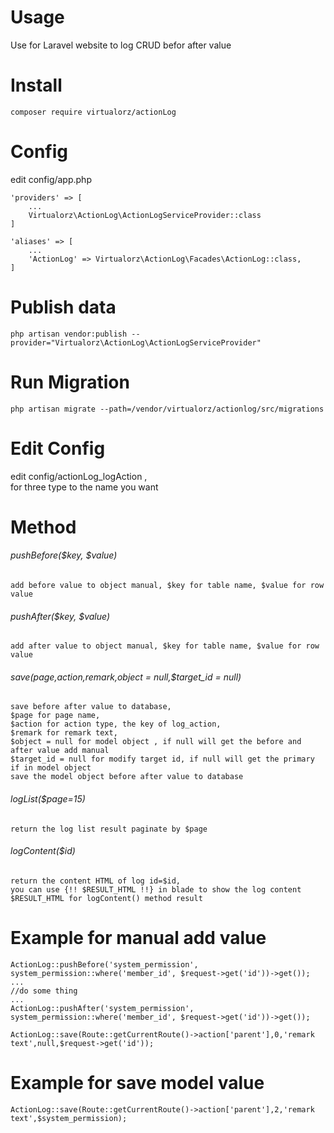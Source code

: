 # Usage
Use for Laravel website to log CRUD befor after value

# Install
    composer require virtualorz/actionLog
    
# Config
edit config/app.php
    
    'providers' => [
        ...
        Virtualorz\ActionLog\ActionLogServiceProvider::class
    ]
    
    'aliases' => [
        ...
        'ActionLog' => Virtualorz\ActionLog\Facades\ActionLog::class,
    ]
   
# Publish data
    php artisan vendor:publish --provider="Virtualorz\ActionLog\ActionLogServiceProvider"
    
# Run Migration
    php artisan migrate --path=/vendor/virtualorz/actionlog/src/migrations
    
# Edit Config
edit config/actionLog_logAction , <br />
for three type to the name you want
    
# Method

###### pushBefore($key, $value)
    add before value to object manual, $key for table name, $value for row value

###### pushAfter($key, $value)
    add after value to object manual, $key for table name, $value for row value

###### save($page,$action,$remark,$object = null,$target_id = null)
    save before after value to database,
    $page for page name,
    $action for action type, the key of log_action,
    $remark for remark text,
    $object = null for model object , if null will get the before and after value add manual
    $target_id = null for modify target id, if null will get the primary if in model object
    save the model object before after value to database

###### logList($page=15)
    return the log list result paginate by $page

###### logContent($id)
    return the content HTML of log id=$id,
    you can use {!! $RESULT_HTML !!} in blade to show the log content
    $RESULT_HTML for logContent() method result

# Example for manual add value
    ActionLog::pushBefore('system_permission', system_permission::where('member_id', $request->get('id'))->get());
    ...
    //do some thing
    ...
    ActionLog::pushAfter('system_permission', system_permission::where('member_id', $request->get('id'))->get());
    
    ActionLog::save(Route::getCurrentRoute()->action['parent'],0,'remark text',null,$request->get('id'));

# Example for save model value
    ActionLog::save(Route::getCurrentRoute()->action['parent'],2,'remark text',$system_permission);
   
